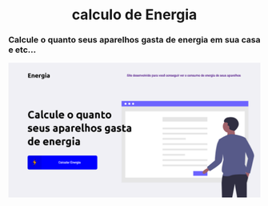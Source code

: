 <h1 align="center">calculo de Energia</h1>
<h3 align="justify">
 Calcule o quanto seus aparelhos gasta de energia em sua casa e etc...
</h3>
<img align="center" src="https://raw.githubusercontent.com/falcaovitor/Calculo-de-Energia/master/assets/demostra%C3%A7%C3%A3o.PNG">
